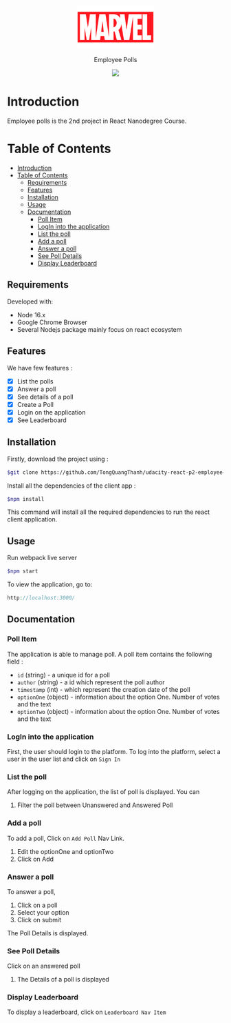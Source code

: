 <p align="center">
  <img height="100px" src="./public/logo192.png">
  <p align="center">Employee Polls</p>
</p>
<p align="center">
<a href="https://travis-ci.org/Kemsty2/udacity-capstone">
    <img src="https://travis-ci.org/Kemsty2/udacity-capstone.svg?branch=master">
</a>
</p>

# Introduction

Employee polls is the 2nd project in React Nanodegree Course.

# Table of Contents

- [Introduction](#introduction)
- [Table of Contents](#table-of-contents)
  - [Requirements](#requirements)
  - [Features](#features)
  - [Installation](#installation)
  - [Usage](#usage)
  - [Documentation](#documentation)
    - [Poll Item](#poll-item)
    - [LogIn into the application](#login-into-the-application)
    - [List the poll](#list-the-poll)
    - [Add a poll](#add-a-poll)
    - [Answer a poll](#answer-a-poll)
    - [See Poll Details](#see-poll-details)
    - [Display Leaderboard](#display-leaderboard)

## Requirements

Developed with:
- Node 16.x
- Google Chrome Browser
- Several Nodejs package mainly focus on react ecosystem

## Features

We have few features :

- [x] List the polls
- [x] Answer a poll
- [x] See details of a poll
- [x] Create a Poll
- [x] Login on the application
- [x] See Leaderboard

## Installation

Firstly, download the project using :

``` bash
$git clone https://github.com/TongQuangThanh/udacity-react-p2-employee-poll

```

Install all the dependencies of the client app :

```bash
$npm install
```

This command will install all the required dependencies to run the react client application.

## Usage

Run webpack live server

```bash
$npm start
```

To view the application, go to:

```php
http://localhost:3000/
```

## Documentation

### Poll Item

The application is able to manage poll. A poll item contains the following field :

- `id` (string) - a unique id for a poll
- `author` (string) - a id which represent the poll author
- `timestamp` (int) - which represent the creation date of the poll
- `optionOne` (object) - information about the option One. Number of votes and the text
- `optionTwo` (object) - information about the option One. Number of votes and the text

### LogIn into the application

First,  the user should login to the platform. To log into the platform,
select a user in the user list and click on `Sign In`

### List the poll

After logging on the application, the list of poll is displayed. You can

1. Filter the poll between Unanswered and Answered Poll

### Add a poll

To add a poll, Click on `Add Poll` Nav Link.

1. Edit the optionOne and optionTwo
2. Click on Add

### Answer a poll

To answer a poll,

1. Click on a poll
2. Select your option
3. Click on submit

The Poll Details is displayed.

### See Poll Details

Click on an answered poll

1. The Details of a poll is displayed

### Display Leaderboard

To display a leaderboard, click on `Leaderboard Nav Item`
